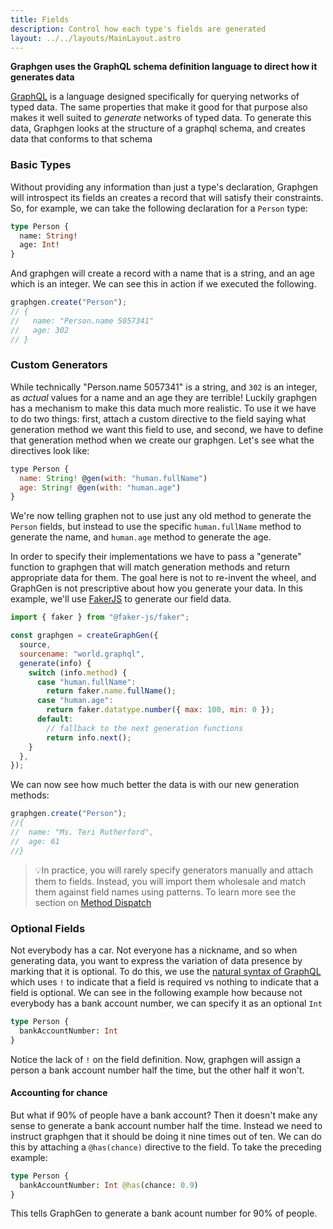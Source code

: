 ```yaml
---
title: Fields
description: Control how each type's fields are generated
layout: ../../layouts/MainLayout.astro
---
```


**Graphgen uses the GraphQL schema definition language to direct how it
generates data**

[GraphQL] is a language designed specifically for querying networks of typed
data. The same properties that make it good for that purpose also makes it well
suited to _generate_ networks of typed data. To generate this data, Graphgen
looks at the structure of a graphql schema, and creates data that conforms to
that schema

### Basic Types

Without providing any information than just a type's declaration, Graphgen will
introspect its fields an creates a record that will satisfy their constraints.
So, for example, we can take the following declaration for a `Person` type:

```graphql
type Person {
  name: String!
  age: Int!
}
```

And graphgen will create a record with a name that is a string, and an age which
is an integer. We can see this in action if we executed the following.

```javascript
graphgen.create("Person");
// {
//   name: "Person.name 5057341"
//   age: 302
// }
```

### Custom Generators

While technically "Person.name 5057341" is a string, and `302` is an integer, as
_actual_ values for a name and an age they are terrible! Luckily graphgen has a
mechanism to make this data much more realistic. To use it we have to do two
things: first, attach a custom directive to the field saying what generation
method we want this field to use, and second, we have to define that generation
method when we create our graphgen. Let's see what the directives look like:

```javascript
type Person {
  name: String! @gen(with: "human.fullName")
  age: String! @gen(with: "human.age")
}
```

We're now telling graphen not to use just any old method to generate the
`Person` fields, but instead to use the specific `human.fullName` method to
generate the name, and `human.age` method to generate the age.

In order to specify their implementations we have to pass a "generate" function
to graphgen that will match generation methods and return appropriate data for
them. The goal here is not to re-invent the wheel, and GraphGen is not
prescriptive about how you generate your data. In this example, we'll use
[FakerJS] to generate our field data.

```javascript
import { faker } from "@faker-js/faker";

const graphgen = createGraphGen({
  source,
  sourcename: "world.graphql",
  generate(info) {
    switch (info.method) {
      case "human.fullName":
        return faker.name.fullName();
      case "human.age":
        return faker.datatype.number({ max: 100, min: 0 });
      default:
        // fallback to the next generation functions
        return info.next();
    }
  },
});
```

We can now see how much better the data is with our new generation methods:

```javascript
graphgen.create("Person");
//{
//  name: "Ms. Teri Rutherford",
//  age: 61
//}
```

> 💡In practice, you will rarely specify generators manually and attach them to
> fields. Instead, you will import them wholesale and match them against field
> names using patterns. To learn more see the section on
> [Method Dispatch][method-dispatch]

### Optional Fields

Not everybody has a car. Not everyone has a nickname, and so when generating
data, you want to express the variation of data presence by marking that it is
optional. To do this, we use the
[natural syntax of GraphQL][graphql-nullable-syntax] which uses `!` to indicate
that a field is required vs nothing to indicate that a field is optional. We can
see in the following example how because not everybody has a bank account
number, we can specify it as an optional `Int`

```graphql
type Person {
  bankAccountNumber: Int
}
```

Notice the lack of `!` on the field definition. Now, graphgen will assign a
person a bank account number half the time, but the other half it won't.

#### Accounting for chance

But what if 90% of people have a bank account? Then it doesn't make any sense to
generate a bank account number half the time. Instead we need to instruct
graphgen that it should be doing it nine times out of ten. We can do this by
attaching a `@has(chance)` directive to the field. To take the preceding
example:

```graphql
type Person {
  bankAccountNumber: Int @has(chance: 0.9)
}
```

This tells GraphGen to generate a bank acount number for 90% of people.

[GraphQL]: https://graphql.org
[FakerJS]: https://fakerjs.dev
[method-dispatch]: ./method-dispatch
[graphql-nullable-syntax]: https://graphql.org/learn/schema/#object-types-and-fields
